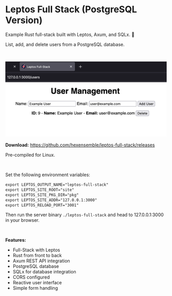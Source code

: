 # Leptos Full Stack (PostgreSQL Version)

Example Rust full-stack built with Leptos, Axum, and SQLx. 🧱

List, add, and delete users from a PostgreSQL database.

<br>

![Leptos Full Stack](preview.png)

**Download:** https://github.com/hexensemble/leptos-full-stack/releases

Pre-compiled for Linux.

<br>

Set the following environment variables:

```
export LEPTOS_OUTPUT_NAME="leptos-full-stack"
export LEPTOS_SITE_ROOT="site"
export LEPTOS_SITE_PKG_DIR="pkg"
export LEPTOS_SITE_ADDR="127.0.0.1:3000"
export LEPTOS_RELOAD_PORT="3001"
```

Then run the server binary `./leptos-full-stack` and head to 127.0.0.1:3000 in your browser.

<br>

**Features:**

- Full-Stack with Leptos
- Rust from front to back
- Axum REST API integration
- PostgreSQL database
- SQLx for database integration
- CORS configured
- Reactive user interface
- Simple form handling
